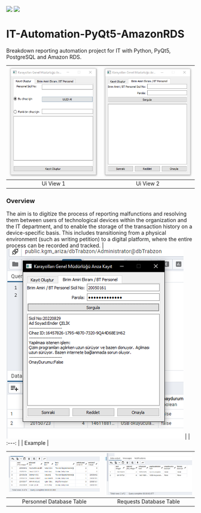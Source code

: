 ![](https://img.shields.io/badge/Python-grey?style=for-the-badge&logo=Python) ![](https://img.shields.io/badge/PostreSQL-%231F3F72?style=for-the-badge&logo=postgresql&logoColor=white&color=blue
)
# IT-Automation-PyQt5-AmazonRDS
Breakdown reporting automation project for IT with Python, PyQt5, PostgreSQL and Amazon RDS.

| ![Ui View 1 Png](https://github.com/enderceliik/IT-Automation-PyQt5-AmazonRDS/blob/main/assets/ui_design1.png)  | ![Ui View 2 Png](https://github.com/enderceliik/IT-Automation-PyQt5-AmazonRDS/blob/main/assets/ui_design2.PNG)  |
| :---: | :---: |
| Ui View 1  | Ui View 2 |
### Overview
The aim is to digitize the process of reporting malfunctions and resolving them between users of technological devices within the organization and the IT department, and to enable the storage of the transaction history on a device-specific basis. This includes transitioning from a physical environment (such as writing petition) to a digital platform, where the entire process can be recorded and tracked.
| ![Request Example Png](https://github.com/enderceliik/IT-Automation-PyQt5-AmazonRDS/blob/main/assets/request_example.png) |
| :---: |
| Example |

| ![Personnel Database Table Png](https://github.com/enderceliik/IT-Automation-PyQt5-AmazonRDS/blob/main/assets/personnel_database_table.png)  | ![Requests Database Table Png](https://github.com/enderceliik/IT-Automation-PyQt5-AmazonRDS/blob/main/assets/request_database_table.png)  |
| :---: | :---: |
| Personnel Database Table | Requests Database Table |
